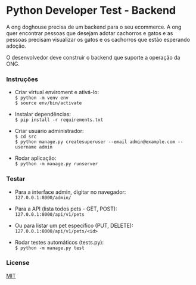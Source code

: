 # Python Developer Test - Backend

A ong doghouse precisa de um backend para o seu ecommerce. A ong quer encontrar pessoas que desejam adotar cachorros e gatos e as pessoas precisam visualizar os gatos e os cachorros que estão esperando adoção.

O desenvolvedor deve construir o backend que suporte a operação da ONG.

### Instruções   

* Criar virtual enviroment e ativá-lo:   
`$ python -m venv env`   
`$ source env/bin/activate`   

* Instalar dependências:   
`$ pip install -r requirements.txt`   

* Criar usuário administrador:   
`$ cd src`   
`$ python manage.py createsuperuser --email admin@example.com --username admin`   

* Rodar aplicação:   
`$ python -m manage.py runserver`   

### Testar   

* Para a interface admin, digitar no navegador:   
`127.0.0.1:8000/admin/`   

* Para a API (lista todos pets - GET, POST):   
`127.0.0.1:8000/api/v1/pets`   

* Ou para listar um pet específico (PUT, DELETE):   
`127.0.0.1:8000/api/v1/pets/<id>`   

* Rodar testes automáticos (tests.py):   
`$ python -m manage.py test`   

### License   
[MIT](https://choosealicense.com/licenses/mit/)
